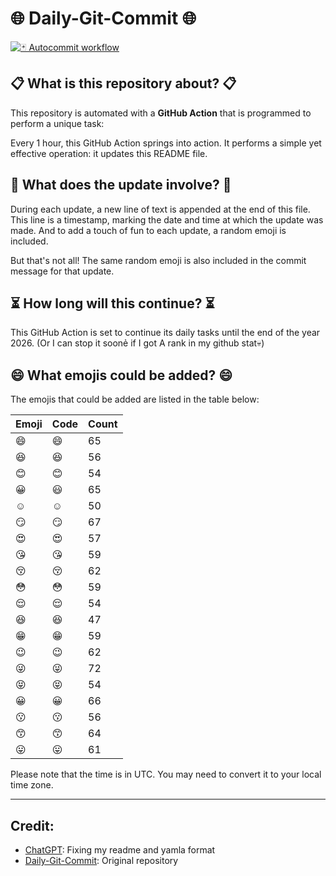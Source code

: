 # 🌐 Daily-Git-Commit 🌐

[![🃏 Autocommit workflow](https://github.com/kleqing/git-auto-commit/actions/workflows/main.yaml/badge.svg?event=check_run)](https://github.com/kleqing/git-auto-commit/actions/workflows/main.yaml)

## 📋 What is this repository about? 📋

This repository is automated with a **GitHub Action** that is programmed to perform a unique task:

Every 1 hour, this GitHub Action springs into action. It performs a simple yet effective operation: it updates this README file.

## 🔄 What does the update involve? 🔄

During each update, a new line of text is appended at the end of this file. This line is a timestamp, marking the date and time at which the update was made. And to add a touch of fun to each update, a random emoji is included.

But that's not all! The same random emoji is also included in the commit message for that update.

## ⏳ How long will this continue? ⏳

This GitHub Action is set to continue its daily tasks until the end of the year 2026. (Or I can stop it soonẻ if I got A rank in my github stat💀)

## 😄 What emojis could be added? 😄

The emojis that could be added are listed in the table below:

| Emoji | Code | Count |
| --- | --- | --- |
| 😄 | :smile: | 65 |
| 😆 | :laughing: | 56 |
| 😊 | :blush: | 54 |
| 😀 | :smiley: | 65 |
| ☺️ | :relaxed: | 50 |
| 😏 | :smirk: | 67 |
| 😍 | :heart_eyes: | 57 |
| 😘 | :kissing_heart: | 59 |
| 😚 | :kissing_closed_eyes: | 62 |
| 😳 | :flushed: | 59 |
| 😌 | :relieved: | 54 |
| 😆 | :satisfied: | 47 |
| 😁 | :grin: | 59 |
| 😉 | :wink: | 62 |
| 😜 | :stuck_out_tongue_winking_eye: | 72 |
| 😝 | :stuck_out_tongue_closed_eyes: | 54 |
| 😀 | :grinning: | 66 |
| 😗 | :kissing: | 56 |
| 😙 | :kissing_smiling_eyes: | 64 |
| 😛 | :stuck_out_tongue: | 61 |

Please note that the time is in UTC. You may need to convert it to your local time zone.

---

## Credit:

- [ChatGPT](chatgpt.com): Fixing my readme and yamla format
- [Daily-Git-Commit](https://github.com/diegomarty/daily-git-commit): Original repository

